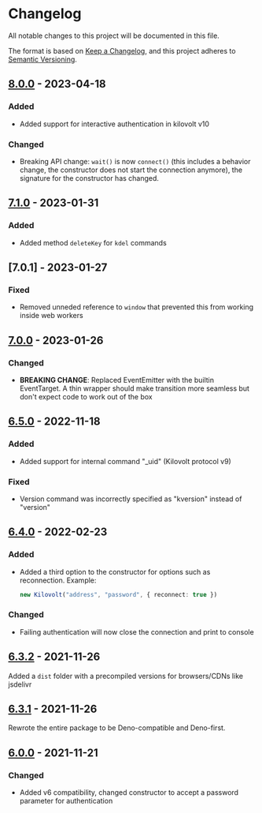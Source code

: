 # Changelog

All notable changes to this project will be documented in this file.

The format is based on [Keep a Changelog](https://keepachangelog.com/en/1.0.0/),
and this project adheres to [Semantic Versioning](https://semver.org/spec/v2.0.0.html).

## [8.0.0] - 2023-04-18

### Added

- Added support for interactive authentication in kilovolt v10

### Changed

- Breaking API change: `wait()` is now `connect()` (this includes a behavior change, the constructor does not start the connection anymore), the signature for the constructor has changed.

## [7.1.0] - 2023-01-31

### Added

- Added method `deleteKey` for `kdel` commands

## [7.0.1] - 2023-01-27

### Fixed

- Removed unneded reference to `window` that prevented this from working inside web workers

## [7.0.0] - 2023-01-26

### Changed

- **BREAKING CHANGE**: Replaced EventEmitter with the builtin EventTarget. A thin wrapper should make transition more seamless but don't expect code to work out of the box 

## [6.5.0] - 2022-11-18

### Added

- Added support for internal command "_uid" (Kilovolt protocol v9)

### Fixed

- Version command was incorrectly specified as "kversion" instead of "version"

## [6.4.0] - 2022-02-23

### Added

- Added a third option to the constructor for options such as reconnection. Example:
  ```ts
  new Kilovolt("address", "password", { reconnect: true })
  ```

### Changed

- Failing authentication will now close the connection and print to console

## [6.3.2] - 2021-11-26

Added a `dist` folder with a precompiled versions for browsers/CDNs like jsdelivr

## [6.3.1] - 2021-11-26

Rewrote the entire package to be Deno-compatible and Deno-first.

## [6.0.0] - 2021-11-21

### Changed

- Added v6 compatibility, changed constructor to accept a password parameter for authentication

[8.0.0]: https://github.com/strimertul/kilovolt-client-ts/compare/v7.1.0...v8.0.0
[7.1.0]: https://github.com/strimertul/kilovolt-client-ts/compare/v7.0.0...v7.1.0
[7.0.0]: https://github.com/strimertul/kilovolt-client-ts/compare/v6.5.0...v7.0.0
[6.5.0]: https://github.com/strimertul/kilovolt-client-ts/compare/v6.4.0...v6.5.0
[6.4.0]: https://github.com/strimertul/kilovolt-client-ts/compare/v6.3.2...v6.4.0
[6.3.2]: https://github.com/strimertul/kilovolt-client-ts/compare/v6.3.1...v6.3.2
[6.3.1]: https://github.com/strimertul/kilovolt-client-ts/compare/v6.0.0...v6.3.1
[6.0.0]: https://github.com/strimertul/kilovolt-client-ts/compare/v5.0.1...v6.0.0